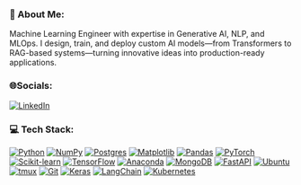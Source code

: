 ### 💫 About Me:
Machine Learning Engineer with expertise in Generative AI, NLP, and MLOps. I design, train, and deploy custom AI models—from Transformers to RAG-based systems—turning innovative ideas into production-ready applications.


### 🌐Socials:
[![LinkedIn](https://custom-icon-badges.demolab.com/badge/LinkedIn-0A66C2?logo=linkedin-white&logoColor=fff)](https://www.linkedin.com/in/sayed-shaun) 

### 💻 Tech Stack:
[![Python](https://img.shields.io/badge/Python-3776AB?logo=python&logoColor=fff)](#)
[![NumPy](https://img.shields.io/badge/NumPy-4DABCF?logo=numpy&logoColor=fff)](#)
[![Postgres](https://img.shields.io/badge/Postgres-%23316192.svg?logo=postgresql&logoColor=white)](#)
[![Matplotlib](https://custom-icon-badges.demolab.com/badge/Matplotlib-71D291?logo=matplotlib&logoColor=fff)](#)
[![Pandas](https://img.shields.io/badge/Pandas-150458?logo=pandas&logoColor=fff)](#)
[![PyTorch](https://img.shields.io/badge/PyTorch-ee4c2c?logo=pytorch&logoColor=white)](#)
[![Scikit-learn](https://img.shields.io/badge/-scikit--learn-%23F7931E?logo=scikit-learn&logoColor=white)](#)
[![TensorFlow](https://img.shields.io/badge/TensorFlow-ff8f00?logo=tensorflow&logoColor=white)](#)
[![Anaconda](https://img.shields.io/badge/Anaconda-44A833?logo=anaconda&logoColor=fff)](#)
[![MongoDB](https://img.shields.io/badge/MongoDB-%234ea94b.svg?logo=mongodb&logoColor=white)](#)
[![FastAPI](https://img.shields.io/badge/FastAPI-009485.svg?logo=fastapi&logoColor=white)](#)
[![Ubuntu](https://img.shields.io/badge/Ubuntu-E95420?logo=ubuntu&logoColor=white)](#)
[![tmux](https://img.shields.io/badge/tmux-1BB91F?logo=tmux&logoColor=fff)](#)
[![Git](https://img.shields.io/badge/Git-F05032?logo=git&logoColor=fff)](#)
[![Keras](https://img.shields.io/badge/Keras-D00000?logo=keras&logoColor=fff)](#)
[![LangChain](https://img.shields.io/badge/LangChain-1c3c3c.svg?logo=langchain&logoColor=white)](#)
[![Kubernetes](https://img.shields.io/badge/Kubernetes-326CE5?logo=kubernetes&logoColor=fff)](#)
